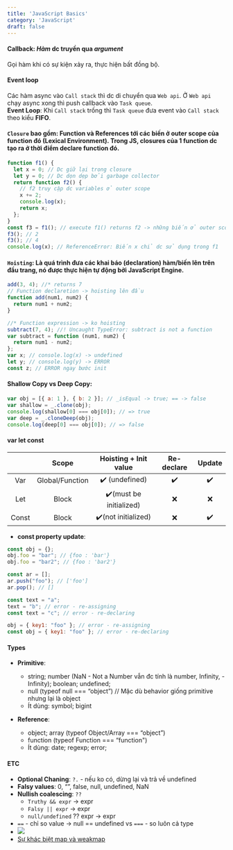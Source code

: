 ```yaml
---
title: 'JavaScript Basics'
category: 'JavaScript'
draft: false
---
```


#### Callback: _Hàm_ dc truyền qua _argument_
Gọi hàm khi có sự kiện xảy ra, thực hiện bất đồng bộ.

#### Event loop

Các hàm async vào `Call stack` thì dc di chuyển qua `Web api`. Ở `Web api` chạy async xong thì push callback vào `Task queue`.  
**Event Loop**: Khi `Call stack` trống thì `Task queue` đưa event vào `Call stack` theo kiểu **FIFO**.

#### `Closure` bao gồm: Function và References tới các biến ở outer scope của function đó (Lexical Environment). Trong JS, closures của 1 function dc tạo ra ở thời điểm declare function đó.

```js
function f1() {
  let x = 0; // Dc giữ lại trong closure
  let y = 0; // Dc dọn dẹp bởi garbage collector
  return function f2() {
    // f2 truy cập dc variables ở outer scope
    x += 2;
    console.log(x);
    return x;
  };
}
const f3 = f1(); // execute f1() returns f2 -> những biến ở outer scope của f2 sẽ dc giữ lại.
f3(); // 2
f3(); // 4
console.log(x); // ReferenceError: Biến x chỉ dc sử dụng trong f1
```

#### `Hoisting`: Là quá trình đưa các khai báo (declaration) hàm/biến lên trên đầu trang, nó được thực hiện tự động bởi JavaScript Engine.

```js
add(3, 4); //* returns 7
// Function declaretion -> hoisting lên đầu
function add(num1, num2) {
  return num1 + num2;
}

//* Function expression -> ko hoisting
subtract(7, 4); //! Uncaught TypeError: subtract is not a function
var subtract = function (num1, num2) {
  return num1 - num2;
};
var x; // console.log(x) -> undefined
let y; // console.log(y) -> ERROR
const z; // ERROR ngay bước init
```

#### Shallow Copy vs Deep Copy:

```js
var obj = [{ a: 1 }, { b: 2 }]; // _isEqual -> true; == -> false
var shallow = _.clone(obj);
console.log(shallow[0] === obj[0]); // => true
var deep = _.cloneDeep(obj);
console.log(deep[0] === obj[0]); // => false
```

#### var let const

|       |      Scope      |  Hoisting + Init value  | Re-declare | Update |
| :---: | :-------------: | :---------------------: | :--------: | :----: |
|  Var  | Global/Function |     ✔️ (undefined)      |     ✔️     |   ✔️   |
|  Let  |      Block      | ✔️(must be initialized) |     ❌     |   ❌   |
| Const |      Block      |   ✔️(not initialized)   |     ❌     |   ✔️   |

- **const property update**:

```js:Ok.js
const obj = {};
obj.foo = "bar"; // {foo : 'bar'}
obj.foo = "bar2"; // {foo : 'bar2'}

const ar = [];
ar.push("foo"); // ['foo']
ar.pop(); // []
```

```js:Error.js
const text = "a";
text = "b"; // error - re-assigning
const text = "c"; // error - re-declaring

obj = { key1: "foo" }; // error - re-assigning
const obj = { key1: "foo" }; // error - re-declaring
```

#### Types

- **Primitive**:

  - string; number (NaN - Not a Number vẫn đc tính là number, Infinity, -Infinity); boolean; undefined;
  - null (typeof null === “object”) // Mặc dù behavior giống primitive nhưng lại là object
  - Ít dùng: symbol; bigint

- **Reference**:
  - object; array (typeof Object/Array === “object”)
  - function (typeof Function === “function")
  - Ít dùng: date; regexp; error;

#### ETC

- **Optional Chaning**: `?.` - nếu ko có, dừng lại và trả về undefined
- **Falsy values**: 0, “”, false, null, undefined, NaN
- **Nullish coalescing**: `??`
  - `Truthy && expr` -> expr
  - `Falsy || expr` -> expr
  - `null/undefined` ?? expr -> expr
- `==` - chỉ so value -> null == undefined vs `===` - so luôn cả type
- ![](https://imgur.com/SsK9doN.png)
- [Sự khác biệt map và weakmap](https://kieblog.vn/javascript-su-khac-biet-map-va-weakmap/)
